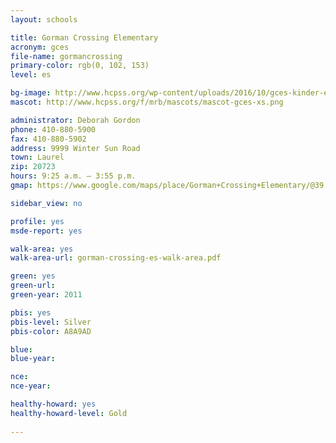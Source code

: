 ```yaml
---
layout: schools

title: Gorman Crossing Elementary
acronym: gces
file-name: gormancrossing
primary-color: rgb(0, 102, 153)
level: es

bg-image: http://www.hcpss.org/wp-content/uploads/2016/10/gces-kinder-event.jpg
mascot: http://www.hcpss.org/f/mrb/mascots/mascot-gces-xs.png

administrator: Deborah Gordon
phone: 410-880-5900
fax: 410-880-5902
address: 9999 Winter Sun Road
town: Laurel
zip: 20723
hours: 9:25 a.m. – 3:55 p.m.
gmap: https://www.google.com/maps/place/Gorman+Crossing+Elementary/@39.1447522,-76.8603862,16.43z/data=!4m2!3m1!1s0x89b7ddda8b3594c3:0x7231fea407e39d71?hl=en

sidebar_view: no

profile: yes
msde-report: yes

walk-area: yes
walk-area-url: gorman-crossing-es-walk-area.pdf

green: yes
green-url:
green-year: 2011

pbis: yes
pbis-level: Silver
pbis-color: A8A9AD

blue:
blue-year:

nce:
nce-year:

healthy-howard: yes
healthy-howard-level: Gold
 
---
```

